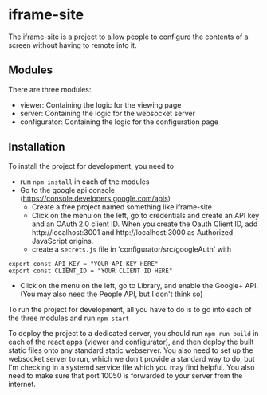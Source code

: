 # iframe-site
The iframe-site is a project to allow people to configure the contents of a screen without having to remote into it.

## Modules
There are three modules:
 - viewer: Containing the logic for the viewing page
 - server: Containing the logic for the websocket server
 - configurator: Containing the logic for the configuration page

## Installation
To install the project for development, you need to
 - run `npm install` in each of the modules
 - Go to the google api console (https://console.developers.google.com/apis)
   - Create a free project named something like iframe-site
   - Click on the menu on the left, go to credentials and create an API key and an OAuth 2.0 client ID. When you create the Oauth Client ID, add http://localhost:3001 and http://localhost:3000 as Authorized JavaScript origins.
   - create a `secrets.js` file in 'configurator/src/googleAuth' with
```
export const API_KEY = "YOUR API KEY HERE"
export const CLIENT_ID = "YOUR CLIENT ID HERE"
```
   - Click on the menu on the left, go to Library, and enable the Google+ API. (You may also need the People API, but I don't think so)
 
To run the project for development, all you have to do is to go into each of the three modules and run `npm start`

To deploy the project to a dedicated server, you should run `npm run build` in each of the react apps (viewer and configurator), and then deploy the built static files onto any standard static webserver. You also need to set up the websocket server to run, which we don't provide a standard way to do, but I'm checking in a systemd service file which you may find helpful. You also need to make sure that port 10050 is forwarded to your server from the internet.
